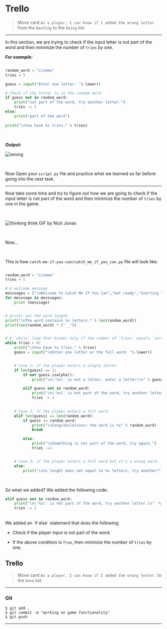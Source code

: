 ﻿
# Trello
> Move card  `As a player, I can know if I added the wrong letter.`  from the  `Backlog`  to the  `Doing`  list.

----------

In this section, we are trying to check if the input letter is not part of the word and then minimize the number of `tries` by one.

***For example:***
```python

random_word = "cinema"
tries = 5

guess = input("Enter one letter: ").lower()

# Check if the letter is in the random word
if guess not in random_word:
    print("not part of the word, try another letter.")
    tries -= 1
else:
    print("part of the word")
    
print("\nYou have %s tries." % tries)

```

<br>

***Output:***

![wrong](https://i.ibb.co/Dk4TvdT/wrong.gif)

<br>

Now Open your `script.py` file and practice what we learned so far before going into the next task.

----
Now take some time and try to figure out how we are going to check if the input letter is not part of the word and then minimize the number of `tries` by one in the game.

<br>

![thinking think GIF by Nick Jonas](https://media2.giphy.com/media/872o15eAXFBw66UfNl/giphy.gif?cid=ecf05e47f6aa97e62ac639d89b27238df25ef1204a7c1300&rid=giphy.gif)

<br>

Now...

<br>

This is how `catch-me-if-you-can/catch_me_if_you_can.py` file will look like:

```python

random_word = "cinema"
tries = 5

# A welcome message
messsages = ["\nWelcome to Catch Me If You Can","Get ready","Starting the game...","Selecting a word..."]
for messsage in messsages:
    print (messsage)


# prints out the word length
print("\nThe word contains %s letters." % len(random_word))
print(len(random_word) * (" _"))


# A `while` loop that breaks only if the number of `tries` equals `zero`
while tries > 0:
    print("\nYou have %s tries." % tries)
    guess = input("\nEnter one letter or the full word: ").lower()


    # Case 1: if the player enters a single letter.
    if len(guess) == 1:
        if not guess.isalpha():
            print("\n\'%s\' is not a letter, enter a letter!\n" % guess)

        elif guess not in random_word:
            print("\n\'%s\' is not part of the word, try another letter.\n" % guess)
            tries -= 1
         

    # Case 2: if the player enters a full word.
    elif len(guess) == len(random_word):
        if guess == random_word:
            print("\nCongratulations! the word is %s" % random_word)
            break

        else:
            print("\nSomething is not part of the word, try again.")
            tries -=1


    # Case 3: if the player enters a full word but it's a wrong word.
    else:
        print("\n%s lenght does not equal to %s letters, try another!" % (guess,len(random_word)))
```
<br>

So what we added? We added the following code:
```python
elif guess not in random_word:
    print("\n\'%s\' is not part of the word, try another letter.\n"  % guess)
    tries -= 1
```
<br>
We added an `if else`  statement that does the following:

 - Check if the player input is not part of the word.
 
 
 - If the above condition is `True`, then minimize the number of `tries` by one.



## Trello

> Move card  `As a player, I can know if I added the wrong letter.`   to the `Done`  list .
> 
----------

### Git


```
$ git add .
$ git commit -m "working on game functionality"
$ git push
```

----------





